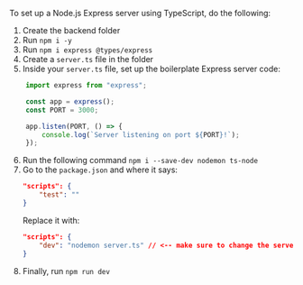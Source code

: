 To set up a Node.js Express server using TypeScript, do the following:

1. Create the backend folder
2. Run `npm i -y`
3. Run `npm i express @types/express`
4. Create a `server.ts` file in the folder
5. Inside your `server.ts` file, set up the boilerplate Express server code:
```javascript
    import express from "express";

    const app = express();
    const PORT = 3000;

    app.listen(PORT, () => {
        console.log(`Server listening on port ${PORT}!`);
    });
```
6. Run the following command `npm i --save-dev nodemon ts-node`
7. Go to the `package.json` and where it says:
    ```json
    "scripts": {
        "test": ""
    }
    ```
    Replace it with:
    ```json
    "scripts": {
        "dev": "nodemon server.ts" // <-- make sure to change the server file name if you named it something else
    }
    ```
8. Finally, run `npm run dev`